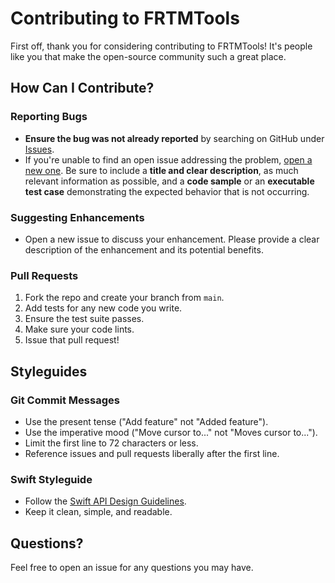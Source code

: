 # Contributing to FRTMTools

First off, thank you for considering contributing to FRTMTools! It's people like you that make the open-source community such a great place.

## How Can I Contribute?

### Reporting Bugs

- **Ensure the bug was not already reported** by searching on GitHub under [Issues](https://github.com/DaveFiorino/FRTMTools/issues).
- If you're unable to find an open issue addressing the problem, [open a new one](https://github.com/DaveFiorino/FRTMTools/issues/new). Be sure to include a **title and clear description**, as much relevant information as possible, and a **code sample** or an **executable test case** demonstrating the expected behavior that is not occurring.

### Suggesting Enhancements

- Open a new issue to discuss your enhancement. Please provide a clear description of the enhancement and its potential benefits.

### Pull Requests

1.  Fork the repo and create your branch from `main`.
2.  Add tests for any new code you write.
3.  Ensure the test suite passes.
4.  Make sure your code lints.
5.  Issue that pull request!

## Styleguides

### Git Commit Messages

- Use the present tense ("Add feature" not "Added feature").
- Use the imperative mood ("Move cursor to..." not "Moves cursor to...").
- Limit the first line to 72 characters or less.
- Reference issues and pull requests liberally after the first line.

### Swift Styleguide

- Follow the [Swift API Design Guidelines](https://swift.org/documentation/api-design-guidelines/).
- Keep it clean, simple, and readable.

## Questions?

Feel free to open an issue for any questions you may have.
